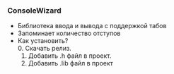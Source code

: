 ### ConsoleWizard
* Библиотека ввода и вывода с поддержкой табов
* Запоминает количество отступов
* Как установить?  
    0. Скачать релиз.  
    1. Добавить .h файл в проект.  
    2. Добавить .lib файл в проект  

